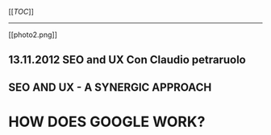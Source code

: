 [[_TOC_]]
***

[[photo2.png]]

## 13.11.2012 SEO and UX Con Claudio petraruolo

## SEO AND UX - A SYNERGIC APPROACH
# HOW DOES GOOGLE WORK?

